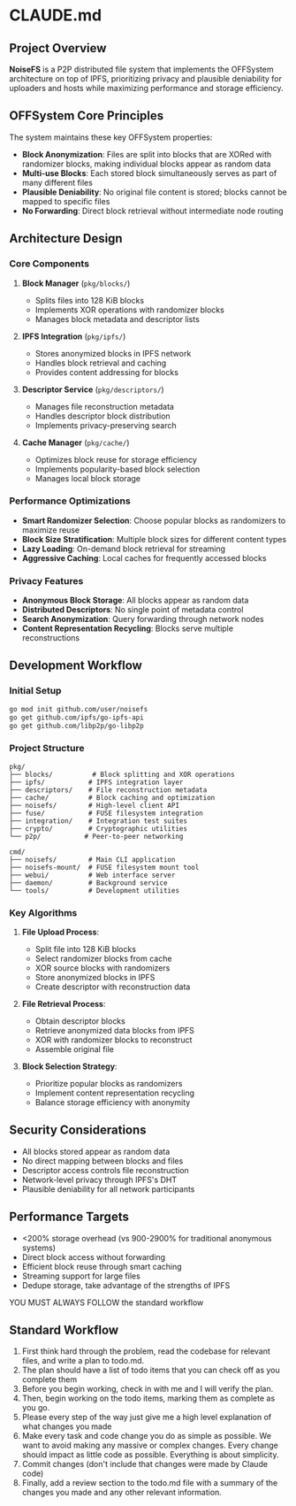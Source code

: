 # CLAUDE.md

## Project Overview

**NoiseFS** is a P2P distributed file system that implements the OFFSystem architecture on top of IPFS, prioritizing privacy and plausible deniability for uploaders and hosts while maximizing performance and storage efficiency.

## OFFSystem Core Principles

The system maintains these key OFFSystem properties:
- **Block Anonymization**: Files are split into blocks that are XORed with randomizer blocks, making individual blocks appear as random data
- **Multi-use Blocks**: Each stored block simultaneously serves as part of many different files
- **Plausible Deniability**: No original file content is stored; blocks cannot be mapped to specific files
- **No Forwarding**: Direct block retrieval without intermediate node routing

## Architecture Design

### Core Components

1. **Block Manager** (`pkg/blocks/`)
   - Splits files into 128 KiB blocks
   - Implements XOR operations with randomizer blocks
   - Manages block metadata and descriptor lists

2. **IPFS Integration** (`pkg/ipfs/`)
   - Stores anonymized blocks in IPFS network
   - Handles block retrieval and caching
   - Provides content addressing for blocks

3. **Descriptor Service** (`pkg/descriptors/`)
   - Manages file reconstruction metadata
   - Handles descriptor block distribution
   - Implements privacy-preserving search

4. **Cache Manager** (`pkg/cache/`)
   - Optimizes block reuse for storage efficiency
   - Implements popularity-based block selection
   - Manages local block storage

### Performance Optimizations

- **Smart Randomizer Selection**: Choose popular blocks as randomizers to maximize reuse
- **Block Size Stratification**: Multiple block sizes for different content types
- **Lazy Loading**: On-demand block retrieval for streaming
- **Aggressive Caching**: Local caches for frequently accessed blocks

### Privacy Features

- **Anonymous Block Storage**: All blocks appear as random data
- **Distributed Descriptors**: No single point of metadata control
- **Search Anonymization**: Query forwarding through network nodes
- **Content Representation Recycling**: Blocks serve multiple reconstructions

## Development Workflow

### Initial Setup
```bash
go mod init github.com/user/noisefs
go get github.com/ipfs/go-ipfs-api
go get github.com/libp2p/go-libp2p
```

### Project Structure
```
pkg/
├── blocks/          # Block splitting and XOR operations
├── ipfs/           # IPFS integration layer
├── descriptors/    # File reconstruction metadata
├── cache/          # Block caching and optimization
├── noisefs/        # High-level client API
├── fuse/           # FUSE filesystem integration
├── integration/    # Integration test suites
├── crypto/         # Cryptographic utilities
└── p2p/           # Peer-to-peer networking

cmd/
├── noisefs/        # Main CLI application
├── noisefs-mount/  # FUSE filesystem mount tool
├── webui/          # Web interface server
├── daemon/         # Background service
└── tools/          # Development utilities
```

### Key Algorithms

1. **File Upload Process**:
   - Split file into 128 KiB blocks
   - Select randomizer blocks from cache
   - XOR source blocks with randomizers
   - Store anonymized blocks in IPFS
   - Create descriptor with reconstruction data

2. **File Retrieval Process**:
   - Obtain descriptor blocks
   - Retrieve anonymized data blocks from IPFS
   - XOR with randomizer blocks to reconstruct
   - Assemble original file

3. **Block Selection Strategy**:
   - Prioritize popular blocks as randomizers
   - Implement content representation recycling
   - Balance storage efficiency with anonymity

## Security Considerations

- All blocks stored appear as random data
- No direct mapping between blocks and files
- Descriptor access controls file reconstruction
- Network-level privacy through IPFS's DHT
- Plausible deniability for all network participants

## Performance Targets

- <200% storage overhead (vs 900-2900% for traditional anonymous systems)
- Direct block access without forwarding
- Efficient block reuse through smart caching
- Streaming support for large files
- Dedupe storage, take advantage of the strengths of IPFS

YOU MUST ALWAYS FOLLOW the standard workflow
## Standard Workflow 
1. First think hard through the problem, read the codebase for relevant files, and write a plan to todo.md.
2. The plan should have a list of todo items that you can check off as you complete them
3. Before you begin working, check in with me and I will verify the plan.
4. Then, begin working on the todo items, marking them as complete as you go.
5. Please every step of the way just give me a high level explanation of what changes you made
6. Make every task and code change you do as simple as possible. We want to avoid making any massive or complex changes. Every change should impact as little code as possible. Everything is about simplicity.
7. Commit changes (don't include that changes were made by Claude code)
8. Finally, add a review section to the todo.md file with a summary of the changes you made and any other relevant information.